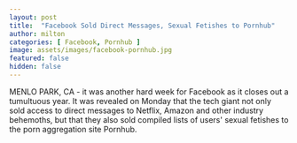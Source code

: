 ```yaml
---
layout: post
title:  "Facebook Sold Direct Messages, Sexual Fetishes to Pornhub"
author: milton
categories: [ Facebook, Pornhub ]
image: assets/images/facebook-pornhub.jpg
featured: false
hidden: false
---
```


MENLO PARK, CA - it was another hard week for Facebook as it closes out a tumultuous year. It was revealed on Monday that the tech giant not only sold access to direct messages to Netflix, Amazon and other industry behemoths, but that they also sold compiled lists of users' sexual fetishes to the porn aggregation site Pornhub.